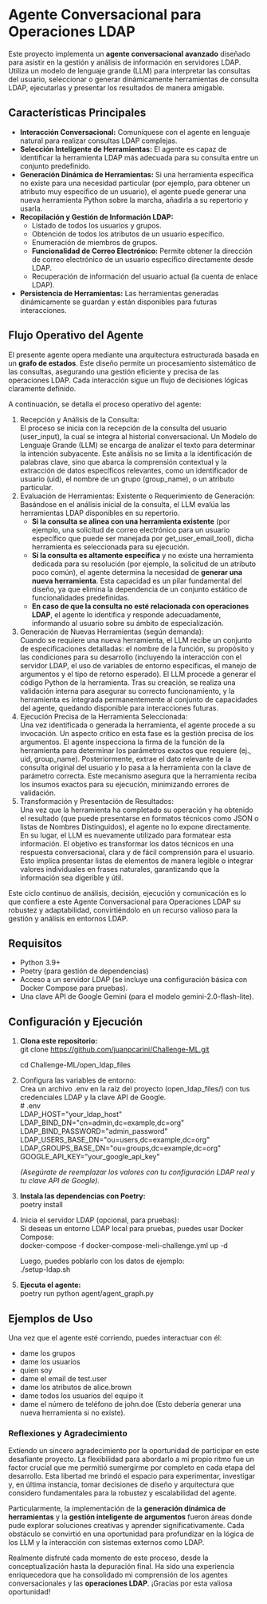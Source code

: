 # **Agente Conversacional para Operaciones LDAP**

Este proyecto implementa un **agente conversacional avanzado** diseñado para asistir en la gestión y análisis de información en servidores LDAP. Utiliza un modelo de lenguaje grande (LLM) para interpretar las consultas del usuario, seleccionar o generar dinámicamente herramientas de consulta LDAP, ejecutarlas y presentar los resultados de manera amigable.

## **Características Principales**

* **Interacción Conversacional:** Comuníquese con el agente en lenguaje natural para realizar consultas LDAP complejas.  
* **Selección Inteligente de Herramientas:** El agente es capaz de identificar la herramienta LDAP más adecuada para su consulta entre un conjunto predefinido.  
* **Generación Dinámica de Herramientas:** Si una herramienta específica no existe para una necesidad particular (por ejemplo, para obtener un atributo muy específico de un usuario), el agente puede generar una nueva herramienta Python sobre la marcha, añadirla a su repertorio y usarla.  
* **Recopilación y Gestión de Información LDAP:**  
  * Listado de todos los usuarios y grupos.  
  * Obtención de todos los atributos de un usuario específico.  
  * Enumeración de miembros de grupos.  
  * **Funcionalidad de Correo Electrónico:** Permite obtener la dirección de correo electrónico de un usuario específico directamente desde LDAP.  
  * Recuperación de información del usuario actual (la cuenta de enlace LDAP).  
* **Persistencia de Herramientas:** Las herramientas generadas dinámicamente se guardan y están disponibles para futuras interacciones.

## **Flujo Operativo del Agente**

El presente agente opera mediante una arquitectura estructurada basada en un **grafo de estados**. Este diseño permite un procesamiento sistemático de las consultas, asegurando una gestión eficiente y precisa de las operaciones LDAP. Cada interacción sigue un flujo de decisiones lógicas claramente definido.

A continuación, se detalla el proceso operativo del agente:

1. Recepción y Análisis de la Consulta:  
   El proceso se inicia con la recepción de la consulta del usuario (user\_input), la cual se integra al historial conversacional. Un Modelo de Lenguaje Grande (LLM) se encarga de analizar el texto para determinar la intención subyacente. Este análisis no se limita a la identificación de palabras clave, sino que abarca la comprensión contextual y la extracción de datos específicos relevantes, como un identificador de usuario (uid), el nombre de un grupo (group\_name), o un atributo particular.  
2. Evaluación de Herramientas: Existente o Requerimiento de Generación:  
   Basándose en el análisis inicial de la consulta, el LLM evalúa las herramientas LDAP disponibles en su repertorio.  
   * **Si la consulta se alinea con una herramienta existente** (por ejemplo, una solicitud de correo electrónico para un usuario específico que puede ser manejada por get\_user\_email\_tool), dicha herramienta es seleccionada para su ejecución.  
   * **Si la consulta es altamente específica** y no existe una herramienta dedicada para su resolución (por ejemplo, la solicitud de un atributo poco común), el agente determina la necesidad de **generar una nueva herramienta**. Esta capacidad es un pilar fundamental del diseño, ya que elimina la dependencia de un conjunto estático de funcionalidades predefinidas.  
   * **En caso de que la consulta no esté relacionada con operaciones LDAP**, el agente lo identifica y responde adecuadamente, informando al usuario sobre su ámbito de especialización.  
3. Generación de Nuevas Herramientas (según demanda):  
   Cuando se requiere una nueva herramienta, el LLM recibe un conjunto de especificaciones detalladas: el nombre de la función, su propósito y las condiciones para su desarrollo (incluyendo la interacción con el servidor LDAP, el uso de variables de entorno específicas, el manejo de argumentos y el tipo de retorno esperado). El LLM procede a generar el código Python de la herramienta. Tras su creación, se realiza una validación interna para asegurar su correcto funcionamiento, y la herramienta es integrada permanentemente al conjunto de capacidades del agente, quedando disponible para interacciones futuras.  
4. Ejecución Precisa de la Herramienta Seleccionada:  
   Una vez identificada o generada la herramienta, el agente procede a su invocación. Un aspecto crítico en esta fase es la gestión precisa de los argumentos. El agente inspecciona la firma de la función de la herramienta para determinar los parámetros exactos que requiere (ej., uid, group\_name). Posteriormente, extrae el dato relevante de la consulta original del usuario y lo pasa a la herramienta con la clave de parámetro correcta. Este mecanismo asegura que la herramienta reciba los insumos exactos para su ejecución, minimizando errores de validación.  
5. Transformación y Presentación de Resultados:  
   Una vez que la herramienta ha completado su operación y ha obtenido el resultado (que puede presentarse en formatos técnicos como JSON o listas de Nombres Distinguidos), el agente no lo expone directamente. En su lugar, el LLM es nuevamente utilizado para formatear esta información. El objetivo es transformar los datos técnicos en una respuesta conversacional, clara y de fácil comprensión para el usuario. Esto implica presentar listas de elementos de manera legible o integrar valores individuales en frases naturales, garantizando que la información sea digerible y útil.

Este ciclo continuo de análisis, decisión, ejecución y comunicación es lo que confiere a este Agente Conversacional para Operaciones LDAP su robustez y adaptabilidad, convirtiéndolo en un recurso valioso para la gestión y análisis en entornos LDAP.

## **Requisitos**

* Python 3.9+  
* Poetry (para gestión de dependencias)  
* Acceso a un servidor LDAP (se incluye una configuración básica con Docker Compose para pruebas).  
* Una clave API de Google Gemini (para el modelo gemini-2.0-flash-lite).

## **Configuración y Ejecución**

1. **Clona este repositorio:**  
   git clone https://github.com/juanpcarini/Challenge-ML.git

   cd Challenge-ML/open\_ldap\_files

2. Configura las variables de entorno:  
   Crea un archivo .env en la raíz del proyecto (open\_ldap\_files/) con tus credenciales LDAP y la clave API de Google.  
   \# .env  
   LDAP\_HOST="your\_ldap\_host"  
   LDAP\_BIND\_DN="cn=admin,dc=example,dc=org"  
   LDAP\_BIND\_PASSWORD="admin\_password"  
   LDAP\_USERS\_BASE\_DN="ou=users,dc=example,dc=org"  
   LDAP\_GROUPS\_BASE\_DN="ou=groups,dc=example,dc=org"  
   GOOGLE\_API\_KEY="your\_google\_api\_key"

   *(Asegúrate de reemplazar los valores con tu configuración LDAP real y tu clave API de Google).*  
3. **Instala las dependencias con Poetry:**  
   poetry install

4. Inicia el servidor LDAP (opcional, para pruebas):  
   Si deseas un entorno LDAP local para pruebas, puedes usar Docker Compose:  
   docker-compose \-f docker-compose-meli-challenge.yml up \-d

   Luego, puedes poblarlo con los datos de ejemplo:  
   ./setup-ldap.sh

5. **Ejecuta el agente:**  
   poetry run python agent/agent\_graph.py

## **Ejemplos de Uso**

Una vez que el agente esté corriendo, puedes interactuar con él:

* dame los grupos  
* dame los usuarios  
* quien soy  
* dame el email de test.user  
* dame los atributos de alice.brown  
* dame todos los usuarios del equipo it  
* dame el número de teléfono de john.doe (Esto debería generar una nueva herramienta si no existe).


### **Reflexiones y Agradecimiento**

Extiendo un sincero agradecimiento por la oportunidad de participar en este desafiante proyecto. La flexibilidad para abordarlo a mi propio ritmo fue un factor crucial que me permitió sumergirme por completo en cada etapa del desarrollo. Esta libertad me brindó el espacio para experimentar, investigar y, en última instancia, tomar decisiones de diseño y arquitectura que considero fundamentales para la robustez y escalabilidad del agente.

Particularmente, la implementación de la **generación dinámica de herramientas** y la **gestión inteligente de argumentos** fueron áreas donde pude explorar soluciones creativas y aprender significativamente. Cada obstáculo se convirtió en una oportunidad para profundizar en la lógica de los LLM y la interacción con sistemas externos como LDAP.

Realmente disfruté cada momento de este proceso, desde la conceptualización hasta la depuración final. Ha sido una experiencia enriquecedora que ha consolidado mi comprensión de los agentes conversacionales y las **operaciones LDAP**. ¡Gracias por esta valiosa oportunidad\!

